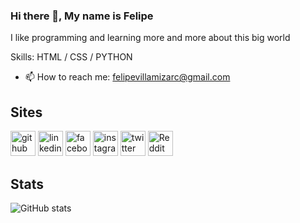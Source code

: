 ### Hi there 👋, My name is Felipe
I like programming and learning more and more about this big world

Skills: HTML / CSS / PYTHON

- 📫 How to reach me: felipevillamizarc@gmail.com 

<h2>Sites</h2>

[<img src='https://cdn.jsdelivr.net/npm/simple-icons@3.0.1/icons/github.svg' alt='github' height='40' >](https://github.com/felipevcc)  [<img src='https://cdn.jsdelivr.net/npm/simple-icons@3.0.1/icons/linkedin.svg' alt='linkedin' height='40'>](https://www.linkedin.com/in/felipevc/)  [<img src='https://cdn.jsdelivr.net/npm/simple-icons@3.0.1/icons/facebook.svg' alt='facebook' height='40'>](https://www.facebook.com/felipe.villamizar.129)  [<img src='https://cdn.jsdelivr.net/npm/simple-icons@3.0.1/icons/instagram.svg' alt='instagram' height='40'>](https://www.instagram.com/felipevc_/)  [<img src='https://cdn.jsdelivr.net/npm/simple-icons@3.0.1/icons/twitter.svg' alt='twitter' height='40'>](https://twitter.com/felipevcc_)  [<img src='https://cdn.jsdelivr.net/npm/simple-icons@3.0.1/icons/reddit.svg' alt='Reddit' height='40'>](https://www.reddit.com/user/felipevc_)  
<h2>Stats</h2>

![GitHub stats](https://github-readme-stats.vercel.app/api?username=felipevcc&show_icons=true&theme=react)  
